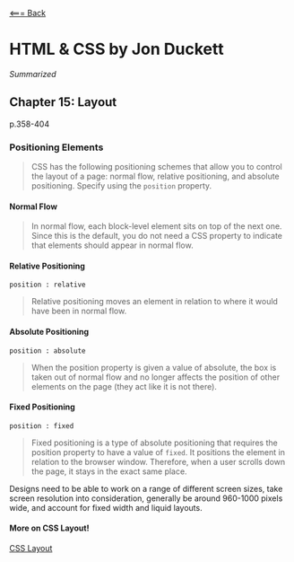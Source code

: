 [<=== Back](../README.md)

# HTML & CSS by Jon Duckett
*Summarized*

## Chapter 15: Layout
p.358-404

### Positioning Elements

> CSS has the following positioning schemes that allow you to control the layout of a page: normal flow, relative positioning, and absolute positioning. Specify using the `position` property.

#### Normal Flow

> In normal flow, each block-level element sits on top of the next one. Since this is the default, you do not need a CSS property to indicate that elements should appear in normal flow.

#### Relative Positioning
`position : relative`

> Relative positioning moves an element in relation to where it would have been in normal flow.

#### Absolute Positioning
`position : absolute`

> When the position property is given a value of absolute, the box is taken out of normal flow and no longer affects the position of other elements on the page (they act like it is not there).

#### Fixed Positioning
`position : fixed`

> Fixed positioning is a type of absolute positioning that requires the position property to have a value of `fixed`. It positions the element in relation to the browser window. Therefore, when a user scrolls down the page, it stays in the exact same place.

Designs need to be able to work on a range of different screen sizes, take screen resolution into consideration, generally be around 960-1000 pixels wide, and account for fixed width and liquid layouts.


#### More on CSS Layout!

[CSS Layout](https://web.dev/learn/css/layout/)